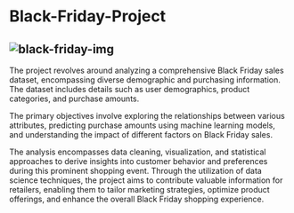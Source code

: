 # Black-Friday-Project

![black-friday-img](https://github.com/yassermessahli/Black-Friday-Project/blob/main/Workspace/black-friday-2023.jpg)
---
The project revolves around analyzing a comprehensive Black Friday sales dataset, encompassing diverse demographic and purchasing information. The dataset includes details such as user demographics, product categories, and purchase amounts. 

The primary objectives involve exploring the relationships between various attributes, predicting purchase amounts using machine learning models, and understanding the impact of different factors on Black Friday sales. 

The analysis encompasses data cleaning, visualization, and statistical approaches to derive insights into customer behavior and preferences during this prominent shopping event. Through the utilization of data science techniques, the project aims to contribute valuable information for retailers, enabling them to tailor marketing strategies, optimize product offerings, and enhance the overall Black Friday shopping experience.
